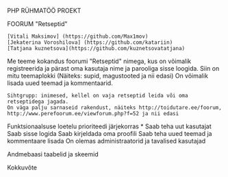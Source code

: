 PHP RÜHMATÖÖ PROEKT

FOORUM "Retseptid"
	
	[Vitali Maksimov] (https://github.com/Max1mov)
	[Jekaterina Voroshilova] (https://github.com/katariin)
	[Tatjana kuznetsova](https://github.com/kuznetsovatatjana) 

Me teeme kokandus foorumi "Retseptid" nimega, kus on võimalik registreerida ja pärast oma kasutaja nime ja parooliga sisse loogida.
	Siin on mitu teemaplokki (Näiteks: supid, magustooted ja nii edasi)
	On võimalik lisada uued teemad ja kommentaarid.

	Sihtgrupp: inimesed, kellel on vaja retseptid leida või oma retseptidega jagada.
	On väga palju sarnaseid rakendust, näiteks http://toidutare.ee/foorum, http://www.perefoorum.ee/viewforum.php?f=52 ja nii edasi

Funktsionaalsuse loetelu prioriteedi järjekorras
	* Saab teha uut kasutajat 
	Saab sisse logida
	Saab kirjeldada oma proofili
	Saab teha uued teemad ja kommentaare lisada
	On olemas administraatorid ja tavalised kasutajad

Andmebaasi taabelid ja skeemid

Kokkuvõte
	
	
